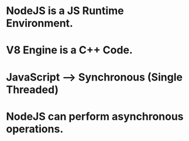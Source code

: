 # NodeJS is a JS Runtime Environment.

# V8 Engine is a C++ Code.

# JavaScript --> Synchronous (Single Threaded)

# NodeJS can perform asynchronous operations.
